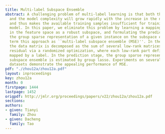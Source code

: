 ```yaml
---
title: Multi-label Subspace Ensemble
abstract: A challenging problem of multi-label learning is that both the label space
  and the model complexity will grow rapidly with the increase in the number of labels,
  and thus makes the available training samples insufficient for training a proper
  model. In this paper, we eliminate this problem by learning a mapping of each label
  in the feature space as a robust subspace, and formulating the prediction as finding
  the group sparse representation of a given instance on the subspace ensemble. We
  term this approach as ``multi-label subspace ensemble (MSE)''. In the training stage,
  the data matrix is decomposed as the sum of several low-rank matrices and a sparse
  residual via a randomized optimization, where each low-rank part defines a subspace
  mapped by a label. In the prediction stage, the group sparse representation on the
  subspace ensemble is estimated by group lasso. Experiments on several benchmark
  datasets demonstrate the appealing performance of MSE.
pdf: "./zhou12a/zhou12a.pdf"
layout: inproceedings
key: zhou12a
month: 0
firstpage: 1444
lastpage: 1452
origpdf: http://jmlr.org/proceedings/papers/v22/zhou12a/zhou12a.pdf
sections: 
authors:
- given: Tianyi
  family: Zhou
- given: Dacheng
  family: Tao
---
```


